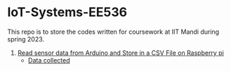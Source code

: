 # IoT-Systems-EE536
This repo is to store the codes written for coursework at IIT Mandi during spring 2023.

1. [Read sensor data from Arduino and Store in a CSV File on Raspberry pi](lab3task2.py)
	- [Data collected](data.csv)
